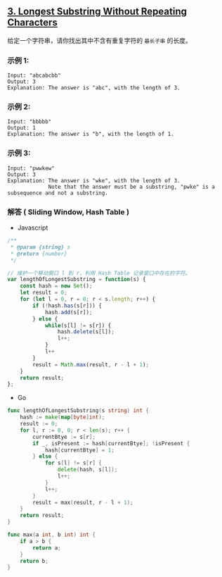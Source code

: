## [3. Longest Substring Without Repeating Characters](https://leetcode.com/problems/longest-substring-without-repeating-characters/)

给定一个字符串，请你找出其中不含有重复字符的 `最长子串` 的长度。

### 示例 1:

```text
Input: "abcabcbb"
Output: 3 
Explanation: The answer is "abc", with the length of 3. 
```

### 示例 2:

```text
Input: "bbbbb"
Output: 1
Explanation: The answer is "b", with the length of 1.
```

### 示例 3:

```text
Input: "pwwkew"
Output: 3
Explanation: The answer is "wke", with the length of 3. 
             Note that the answer must be a substring, "pwke" is a subsequence and not a substring.
```

### 解答 ( __Sliding Window__, __Hash Table__ )

- Javascript

```javascript
/**
 * @param {string} s
 * @return {number}
 */

// 维护一个移动窗口 l 到 r，利用 Hash Table 记录窗口中存在的字符。
var lengthOfLongestSubstring = function(s) {
    const hash = new Set();
    let result = 0;
    for (let l = 0, r = 0; r < s.length; r++) {
        if (!hash.has(s[r])) {
            hash.add(s[r]);
        } else {
            while(s[l] != s[r]) {
                hash.delete(s[l]);
                l++;
            }
            l++
        }
        result = Math.max(result, r - l + 1);
    }
    return result;
};
```

- Go

```go
func lengthOfLongestSubstring(s string) int {
    hash := make(map[byte]int);
    result := 0;
    for l, r := 0, 0; r < len(s); r++ {
        currentBtye := s[r];
        if _, isPresent := hash[currentBtye]; !isPresent {
            hash[currentBtye] = 1;
        } else {
            for s[l] != s[r] {
                delete(hash, s[l]);
                l++;
            }
            l++;
        }
        result = max(result, r - l + 1);
    }
    return result;
}

func max(a int, b int) int {
    if a > b {
        return a;
    }
    return b;
}
```
